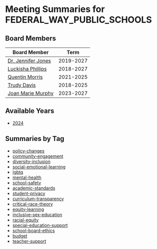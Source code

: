 # Meeting Summaries for FEDERAL_WAY_PUBLIC_SCHOOLS

## Board Members

| Board Member       | Term           |
|--------------------|----------------|
| [Dr. Jennifer Jones](board_member_118.md) | 2019-2027 |
| [Luckisha Phillips](board_member_119.md) | 2018-2027 |
| [Quentin Morris](board_member_120.md) | 2021-2025 |
| [Trudy Davis](board_member_121.md) | 2018-2025 |
| [Joan Marie Murphy](board_member_122.md) | 2023-2027 |

## Available Years
- [2024](school_board_24_year_2024.md)

## Summaries by Tag
- [policy-changes](school_board_24_tag_policy-changes.md)
- [community-engagement](school_board_24_tag_community-engagement.md)
- [diversity-inclusion](school_board_24_tag_diversity-inclusion.md)
- [social-emotional-learning](school_board_24_tag_social-emotional-learning.md)
- [lgbtq](school_board_24_tag_lgbtq.md)
- [mental-health](school_board_24_tag_mental-health.md)
- [school-safety](school_board_24_tag_school-safety.md)
- [academic-standards](school_board_24_tag_academic-standards.md)
- [student-privacy](school_board_24_tag_student-privacy.md)
- [curriculum-transparency](school_board_24_tag_curriculum-transparency.md)
- [critical-race-theory](school_board_24_tag_critical-race-theory.md)
- [equity-learning](school_board_24_tag_equity-learning.md)
- [inclusive-sex-education](school_board_24_tag_inclusive-sex-education.md)
- [racial-equity](school_board_24_tag_racial-equity.md)
- [special-education-support](school_board_24_tag_special-education-support.md)
- [school-board-ethics](school_board_24_tag_school-board-ethics.md)
- [budget](school_board_24_tag_budget.md)
- [teacher-support](school_board_24_tag_teacher-support.md)
